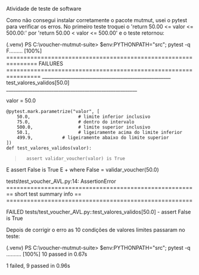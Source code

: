 
Atividade de teste de software

Como não consegui instalar corretamente o pacote mutmut, usei o pytest para verificar os erros. No primeiro teste troquei o 'return 50.00 <= valor <= 500.00:' por 'return 50.00 < valor <= 500.00' e o teste retornou:

(.venv) PS C:\voucher-mutmut-suite> $env:PYTHONPATH="src"; pytest -q
F.........                                                                                                                         [100%]
=============================================================== FAILURES ================================================================
______________________________________________________ test_valores_validos[50.0] _______________________________________________________ 

valor = 50.0

    @pytest.mark.parametrize("valor", [
        50.0,                  # limite inferior inclusivo
        75.0,                  # dentro do intervalo
        500.0,                 # limite superior inclusivo
        50.1,                  # ligeiramente acima do limite inferior
        499.9,           # ligeiramente abaixo do limite superior
    ])
    def test_valores_validos(valor):
>       assert validar_voucher(valor) is True
E       assert False is True
E        +  where False = validar_voucher(50.0)

tests\test_voucher_AVL.py:14: AssertionError
======================================================== short test summary info ==        ======================================================   



FAILED tests/test_voucher_AVL.py::test_valores_validos[50.0] - assert False is True 

Depois de corrigir o erro as 10 condições de valores limites passaram no teste:

(.venv) PS C:\voucher-mutmut-suite> $env:PYTHONPATH="src"; pytest -q
..........                                                                                                                         [100%]
10 passed in 0.67s



1 failed, 9 passed in 0.96s
